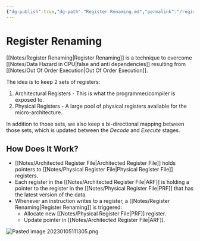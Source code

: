 ```yaml
---
{"dg-publish":true,"dg-path":"Register Renaming.md","permalink":"/register-renaming/","tags":[null]}
---
```




# Register Renaming
[[Notes/Register Renaming\|Register Renaming]] is a technique to overcome [[Notes/Data Hazard in CPU\|false and anti dependencies]] resulting from [[Notes/Out Of Order Execution\|Out Of Order Execution]].

The idea is to keep 2 sets of registers:
1. Architectural Registers - This is what the programmer/compiler is exposed to.
2. Physical Registers - A large pool of physical registers available for the micro-architecture.

In addition to those sets, we also keep a bi-directional mapping between those sets, which is updated between the *Decode* and *Execute* stages.

## How Does It Work?
- [[Notes/Architected Register File\|Architected Register File]] holds pointers to [[Notes/Physical Register File\|Physical Register File]] registers.
- Each register in the [[Notes/Architected Register File\|ARF]] is holding a pointer to the register in the [[Notes/Physical Register File\|PRF]] that has the latest version of the data.
- Whenever an instruction writes to a register, a [[Notes/Register Renaming\|Register Renaming]] is triggered:
	- Allocate new [[Notes/Physical Register File\|PRF]] register.
	- Update pointer in [[Notes/Architected Register File\|ARF]].

![Pasted image 20230105111305.png](/img/user/Assets/Pasted%20image%2020230105111305.png)